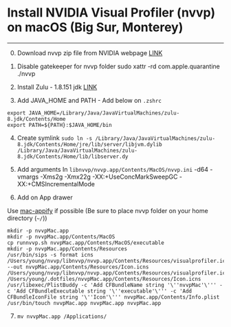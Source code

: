 # Install NVIDIA Visual Profiler (nvvp) on macOS (Big Sur, Monterey)
-----------
0. Download nvvp zip file from NVIDIA webpage [LINK](https://developer.nvidia.com/nvidia-cuda-toolkit-developer-tools-mac-hosts)
1. Disable gatekeeper for nvvp folder
sudo xattr -rd com.apple.quarantine ./nvvp

2. Install Zulu - 1.8.151 jdk [LINK](https://www.azul.com/downloads/zulu-community/?version=java-8-lts&os=macos&architecture=x86-64-bit&package=jdk&show-old-builds=true)
3. Add JAVA_HOME and PATH - Add below on `.zshrc`
```
export JAVA_HOME=/Library/Java/JavaVirtualMachines/zulu-8.jdk/Contents/Home
export PATH=${PATH}:$JAVA_HOME/bin
```

4. Create symlink
`
sudo ln -s /Library/Java/JavaVirtualMachines/zulu-8.jdk/Contents/Home/jre/lib/server/libjvm.dylib /Library/Java/JavaVirtualMachines/zulu-8.jdk/Contents/Home/lib/libserver.dy
`

5. Add arguments
In `libnvvp/nvvp.app/Contents/MacOS/nvvp.ini`
-d64
-vmargs
-Xms2g
-Xmx22g
-XX:+UseConcMarkSweepGC
-XX:+CMSIncrementalMode

6. Add on App drawer

Use [mac-appify](https://pypi.org/project/mac-appify/) if possible (Be sure to place nvvp folder on your home directory (`~/`))
```
mkdir -p nvvpMac.app
mkdir -p nvvpMac.app/Contents/MacOS
cp runnvvp.sh nvvpMac.app/Contents/MacOS/executable
mkdir -p nvvpMac.app/Contents/Resources
/usr/bin/sips -s format icns /Users/young/nvvp/libnvvp/nvvp.app/Contents/Resources/visualprofiler.icns --out nvvpMac.app/Contents/Resources/Icon.icns /Users/young/nvvp/libnvvp/nvvp.app/Contents/Resources/visualprofiler.icns /Users/young/.dotfiles/nvvpMac.app/Contents/Resources/Icon.icns
/usr/libexec/PlistBuddy -c 'Add CFBundleName string '\''nvvpMac'\''' -c 'Add CFBundleExecutable string '\''executable'\''' -c 'Add CFBundleIconFile string '\''Icon'\''' nvvpMac.app/Contents/Info.plist
/usr/bin/touch nvvpMac.app nvvpMac.app nvvpMac.app
```

7. `mv nvvpMac.app /Applications/`

